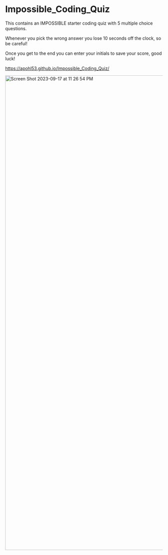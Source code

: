# Impossible_Coding_Quiz

This contains an IMPOSSIBLE starter coding quiz with 5 multiple choice questions.

Whenever you pick the wrong answer you lose 10 seconds off the clock, so be careful!

Once you get to the end you can enter your initials to save your score, good luck!

https://apohl53.github.io/Impossible_Coding_Quiz/


<img width="1512" alt="Screen Shot 2023-09-17 at 11 26 54 PM" src="https://github.com/apohl53/Impossible_Coding_Quiz/assets/117484338/0351f5c8-612e-4763-9dd9-2a0ee61320ce">
